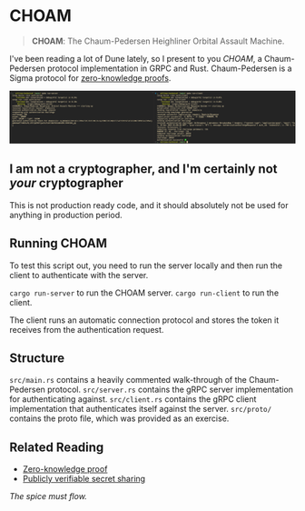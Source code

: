 # CHOAM

> **CHOAM**: The Chaum-Pedersen Heighliner Orbital Assault Machine.

I've been reading a lot of Dune lately, so I present to you *CHOAM*, a Chaum-Pedersen protocol implementation in GRPC and Rust. Chaum-Pedersen is a Sigma protocol for [zero-knowledge proofs](https://en.wikipedia.org/wiki/Zero-knowledge_proof).

![CHOAM In Action](screenshot.png)

## I am not a cryptographer, and I'm certainly not *your* cryptographer

This is not production ready code, and it should absolutely not be used for anything in production period.

## Running CHOAM

To test this script out, you need to run the server locally and then run the client to authenticate with the server.

`cargo run-server` to run the CHOAM server.
`cargo run-client` to run the client.

The client runs an automatic connection protocol and stores the token it receives from the authentication request.

## Structure

`src/main.rs` contains a heavily commented walk-through of the Chaum-Pedersen protocol.
`src/server.rs` contains the gRPC server implementation for authenticating against.
`src/client.rs` contains the gRPC client implementation that authenticates itself against the server.
`src/proto/` contains the proto file, which was provided as an exercise.

## Related Reading

- [Zero-knowledge proof](https://en.wikipedia.org/wiki/Zero-knowledge_proof)
- [Publicly verifiable secret sharing](https://en.wikipedia.org/wiki/Publicly_Verifiable_Secret_Sharing)

*The spice must flow.*
